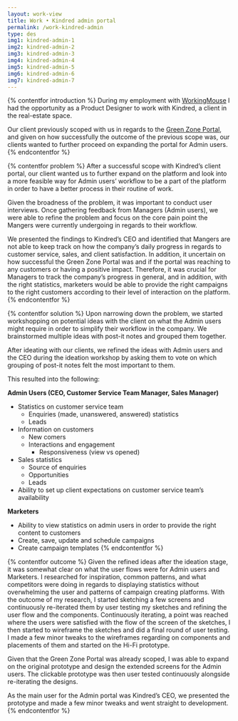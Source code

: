 ```yaml
---
layout: work-view
title: Work • Kindred admin portal
permalink: /work-kindred-admin
type: des
img1: kindred-admin-1 
img2: kindred-admin-2 
img3: kindred-admin-3 
img4: kindred-admin-4 
img5: kindred-admin-5 
img6: kindred-admin-6 
img7: kindred-admin-7 
---
```


{% contentfor introduction %}
During my employment with <a href="https://workingmouse.com.au/" target="_blank">WorkingMouse</a> I had the opportunity as a Product Designer to work with Kindred, a client in the real-estate space.

Our client previously scoped with us in regards to the <a href="/work-kindred-admin">Green Zone Portal</a>, and given on how successfully the outcome of the previous scope was, our clients wanted to further proceed on expanding the portal for Admin users. 
{% endcontentfor %}


{% contentfor problem %}
After a successful scope with Kindred’s client portal, our client wanted us to further expand on the platform and look into a more feasible way for Admin users’ workflow to be a part of the platform in order to have a better process in their routine of work. 

Given the broadness of the problem, it was important to conduct user interviews. Once gathering feedback from Managers (Admin users), we were able to refine the problem and focus on the core pain point the Mangers were currently undergoing in regards to their workflow. 

We presented the findings to Kindred’s CEO and identified that Mangers are not able to keep track on how the company’s daily progress in regards to customer service, sales, and client satisfaction. In addition, it uncertain on how successful the Green Zone Portal was and if the portal was reaching to any customers or having a positive impact. Therefore, it was crucial for Managers to track the company’s progress in general, and in addition, with the right statistics, marketers would be able to provide the right campaigns to the right customers according to their level of interaction on the platform.
{% endcontentfor %}


{% contentfor solution %}
Upon narrowing down the problem, we started workshopping on potential ideas with the client on what the Admin users might require in order to simplify their workflow in the company. We brainstormed multiple ideas with post-it notes and grouped them together.

After ideating with our clients, we refined the ideas with Admin users and the CEO during the ideation workshop by asking them to vote on which grouping of post-it notes felt the most important to them. 

This resulted into the following: 

**Admin Users (CEO, Customer Service Team Manager, Sales Manager)**
* Statistics on customer service team 
    * Enquiries (made, unanswered, answered) statistics
    * Leads
* Information on customers
    * New comers 
    * Interactions and engagement
        * Responsiveness (view vs opened)
* Sales statistics
    * Source of enquiries
    * Opportunities
    * Leads
* Ability to set up client expectations on customer service team’s availability 

**Marketers**
* Ability to view statistics on admin users in order to provide the right content to customers
* Create, save, update and schedule campaigns
* Create campaign templates
{% endcontentfor %}


{% contentfor outcome %}
Given the refined ideas after the ideation stage, it was somewhat clear on what the user flows were for Admin users and Marketers. I researched for inspiration, common patterns, and what competitors were doing in regards to displaying statistics without overwhelming the user and patterns of campaign creating platforms. With the outcome of my research, I started sketching a few screens and continuously re-iterated them by user testing my sketches and refining the user flow and the components. Continuously iterating, a point was reached where the users were satisfied with the flow of the screen of the sketches, I then started to wireframe the sketches and did a final round of user testing. I made a few minor tweaks to the wireframes regarding on components and placements of them and started on the Hi-Fi prototype. 

Given that the Green Zone Portal was already scoped, I was able to expand on the original prototype and design the extended screens for the Admin users. The clickable prototype was then user tested continuously alongside re-iterating the designs. 

As the main user for the Admin portal was Kindred’s CEO, we presented the prototype and made a few minor tweaks and went straight to development. 
{% endcontentfor %}